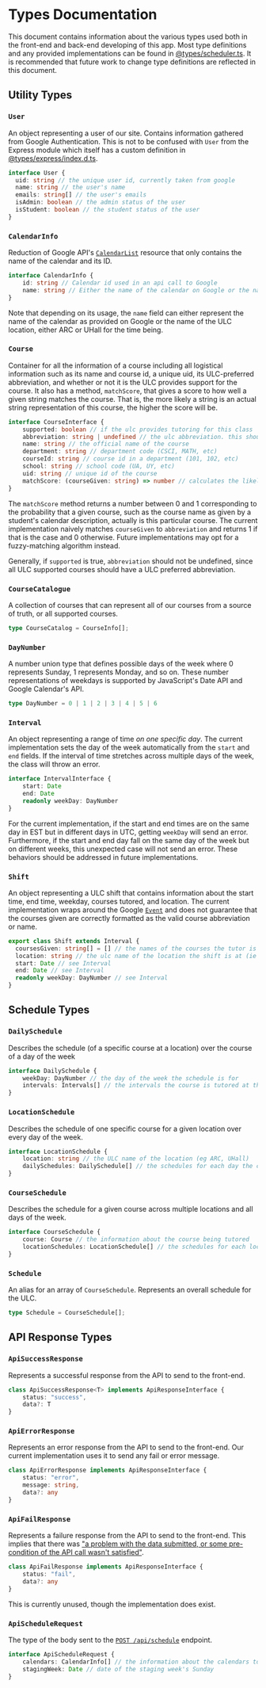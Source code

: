# Types Documentation

This document contains information about the various types used both in the front-end and back-end developing of this app. Most type definitions and any provided implementations can be found in [@types/scheduler.ts](../%40types/scheduler.ts). It is recommended that future work to change type definitions are reflected in this document.

## Utility Types

### `User`

An object representing a user of our site. Contains information gathered from Google Authentication. This is not to be confused with `User` from the Express module which itself has a custom definition in [@types/express/index.d.ts](../%40types/express/index.d.ts).

```typescript
interface User {
  uid: string // the unique user id, currently taken from google
  name: string // the user's name
  emails: string[] // the user's emails
  isAdmin: boolean // the admin status of the user
  isStudent: boolean // the student status of the user
}
```

### `CalendarInfo`

Reduction of Google API's [`CalendarList`](https://developers.google.com/calendar/api/v3/reference/calendarList) resource that only contains the name of the calendar and its ID.

```typescript
interface CalendarInfo {
    id: string // Calendar id used in an api call to Google
    name: string // Either the name of the calendar on Google or the name of the ULC location
}
```

Note that depending on its usage, the `name` field can either represent the name of the calendar as provided on Google or the name of the ULC location, either ARC or UHall for the time being.

### `Course`

Container for all the information of a course including all logistical information such as its name and course id, a unique uid, its ULC-preferred abbreviation, and whether or not it is the ULC provides support for the course. It also has a method, `matchScore`, that gives a score to how well a given string matches the course. That is, the more likely a string is an actual string representation of this course, the higher the score will be.

```typescript
interface CourseInterface {
    supported: boolean // if the ulc provides tutoring for this class
    abbreviation: string | undefined // the ulc abbreviation. this should exist if the course is supported
    name: string // the official name of the course
    department: string // department code (CSCI, MATH, etc)
    courseId: string // course id in a department (101, 102, etc)
    school: string // school code (UA, UY, etc)
    uid: string // unique id of the course
    matchScore: (courseGiven: string) => number // calculates the likelihood a course given is this course
}
```

The `matchScore` method returns a number between 0 and 1 corresponding to the probability that a given course, such as the course name as given by a student's calendar description, actually is this particular course. The current implementation naively matches `courseGiven` to `abbreviation` and returns 1 if that is the case and 0 otherwise. Future implementations may opt for a fuzzy-matching algorithm instead.

Generally, if `supported` is true, `abbreviation` should not be undefined, since all ULC supported courses should have a ULC preferred abbreviation.

### `CourseCatalogue`

A collection of courses that can represent all of our courses from a source of truth, or all supported courses.

```typescript
type CourseCatalog = CourseInfo[];
```

### `DayNumber`

A number union type that defines possible days of the week where 0 represents Sunday, 1 represents Monday, and so on. These number representations of weekdays is supported by JavaScript's Date API and Google Calendar's API.

```typescript
type DayNumber = 0 | 1 | 2 | 3 | 4 | 5 | 6
```

### `Interval`

An object representing a range of time _on one specific day_. The current implementation sets the day of the week automatically from the `start` and `end` fields. If the interval of time stretches across multiple days of the week, the class will throw an error.

```typescript
interface IntervalInterface {
    start: Date
    end: Date
    readonly weekDay: DayNumber
}
```

For the current implementation, if the start and end times are on the same day in EST but in different days in UTC, getting `weekDay` will send an error. Furthermore, if the start and end day fall on the same day of the week but on different weeks, this unexpected case will not send an error. These behaviors should be addressed in future implementations.

### `Shift`

An object representing a ULC shift that contains information about the start time, end time, weekday, courses tutored, and location. The current implementation wraps around the Google [`Event`](https://developers.google.com/calendar/api/v3/reference/events) and does not guarantee that the courses given are correctly formatted as the valid course abbreviation or name.

```typescript
export class Shift extends Interval {
  coursesGiven: string[] = [] // the names of the courses the tutor is available to tutor
  location: string // the ulc name of the location the shift is at (ie UHall, ARC)
  start: Date // see Interval
  end: Date // see Interval
  readonly weekDay: DayNumber // see Interval
}
```

## Schedule Types

### `DailySchedule`

Describes the schedule (of a specific course at a location) over the course of a day of the week

```typescript
interface DailySchedule {
    weekDay: DayNumber // the day of the week the schedule is for
    intervals: Intervals[] // the intervals the course is tutored at this location on this day
}
```

### `LocationSchedule`

Describes the schedule of one specific course for a given location over every day of the week.

```typescript
interface LocationSchedule {
    location: string // the ULC name of the location (eg ARC, UHall)
    dailySchedules: DailySchedule[] // the schedules for each day the course is tutored at this location
}
```

### `CourseSchedule`

Describes the schedule for a given course across multiple locations and all days of the week.

```typescript
interface CourseSchedule {
    course: Course // the information about the course being tutored
    locationSchedules: LocationSchedule[] // the schedules for each location for this course
}
```

### `Schedule`

An alias for an array of `CourseSchedule`. Represents an overall schedule for the ULC.

```typescript
type Schedule = CourseSchedule[];
```

## API Response Types

### `ApiSuccessResponse`

Represents a successful response from the API to send to the front-end.

```typescript
class ApiSuccessResponse<T> implements ApiResponseInterface {
    status: "success",
    data?: T
}
```

### `ApiErrorResponse`

Represents an error response from the API to send to the front-end. Our current implementation uses it to send any fail or error message.

```typescript
class ApiErrorResponse implements ApiResponseInterface {
    status: "error",
    message: string,
    data?: any
}
```

### `ApiFailResponse`

Represents a failure response from the API to send to the front-end. This implies that there was ["a problem with the data submitted, or some pre-condition of the API call wasn't satisfied"](https://github.com/omniti-labs/jsend#so-how-does-it-work).

```typescript
class ApiFailResponse implements ApiResponseInterface {
    status: "fail",
    data?: any
}
```

This is currently unused, though the implementation does exist.

### `ApiScheduleRequest`

The type of the body sent to the [`POST /api/schedule`](./api.md#get-apischedule) endpoint.

```typescript
interface ApiScheduleRequest {
    calendars: CalendarInfo[] // the information about the calendars to base the schedule on
    stagingWeek: Date // date of the staging week's Sunday
}
```
